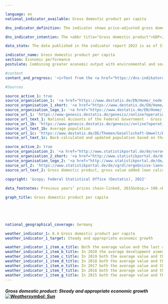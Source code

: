 ```yaml
---

language: en    
national_indicator_available: Gross domestic product per capita    

dns_indicator_definition: The indicator shows price-adjusted gross domestic product (<abbr title="Gross domestic product">GDP</abbr>) per capita (inhabitants) in Germany at 2015&nbsp;prices. <abbr title="Gross domestic product">GDP</abbr> measures the value of all goods and services produced in the domestic economy; inhabitants means all persons whose permanent residence is in Germany.    

dns_indicator_intention: The <abbr title="Gross domestic product">GDP</abbr> trend is related in a variety of ways to other indicators in the Sustainable Development Strategy. Social factors, for instance, such as the population structure, the labour supply, the education system and social cohesion strongly influence the international competitiveness of the economy. <abbr title="Gross domestic product">GDP</abbr> is regarded as an important indicator of the strength and growth of a national economy, and so the goal is to achieve continuous and appropriate levels of <abbr title="Gross domestic product">GDP</abbr> growth.    

data_state: The data published in the indicator report 2022 is as of 31.10.2022. The data shown on this platform is updated regularly, so that more current data may be available online than published in the <a href="https://dns-indikatoren.de/assets/publications/reports/en/2022.pdf">indicator report 2022</a>.    

indicator_name: Gross domestic product per capita    
section: Economic performance    
postulate: Combining greater economic output with environmental and social responsibility    

#content     
content_and_progress: '<i>Text from the <a href="https://dns-indikatoren.de/assets/publications/reports/en/2022.pdf">Indicator Report 2022&nbsp;</a></i><br><br>GDP expresses the value of total economic output produced within the country in a reference period. It focuses primarily on market goods and services and public goods and services. The value of <abbr title="Gross domestic product">GDP</abbr> is determined quarterly and annually by the Federal Statistical Office on the basis of internationally harmonised rules and standards, such as the European System of National and Regional Accounts (<abbr title="European System of National and Regional Accounts">ESA</abbr>). Because of the early calculation dates, many of the essential basic data are not available in time for the first publication date. Accordingly, the initial publication is still based to a considerable extent on indicators and estimates. Missing information is initially estimated or extrapolated.<br><br>The data basis is subsequently improved with additional statistics, which are successively incorporated into the calculations. It takes about four years until almost all of the baseline statistics are available, at which point the data are classified as final.<br><br>GDP is a key variable in the national accounts. The national accounts are the consolidation of several accounts that portray the economic activity of a given period. The results are recorded in the form of a closed sequence of accounts and presented in tables. The national accounts calculations were last reviewed and revised in 2019&nbsp;as part of their periodic major revision, and the reference year was changed to 2015. This resulted in new rates of change for real gross domestic product as a whole. The overall economic picture, however, has remained largely unchanged.<br><br>GDP is not designed to portray all of the social aspects that can be included in a measurement of overall well-being. If these variables are to be measured too, Additional indicators are needed that are specifically designed for these purposes.<br><br>This includes <abbr title="for example (exempli gratia)">e.g.</abbr> environmental economic accounts that portray the interactions between the economy and the environment and indicators showing, for example, the volume of unpaid work in households. Furthermore, the distribution of income and assets among different population groups is not shown by <abbr title="Gross domestic product">GDP</abbr> either.<br><br>Stock changes are not reflected in <abbr title="Gross domestic product">GDP</abbr>, except in the case of capital stock resulting from the calculation of investments and depreciation.<br><br>Key economic variables like quantities and qualities of human capital, such as education and health, of social capital, such as security and integration, and of natural capital, such as resources and ecosystems, are not factored into <abbr title="Gross domestic product">GDP</abbr>. It is therefore impossible to conclude whether <abbr title="Gross domestic product">GDP</abbr> and its growth have served to preserve capital in the fullest sense. This means that <abbr title="Gross domestic product">GDP</abbr> cannot be used to gauge the sustainability of economic growth.<br><br>The basis for the calculation of per capita <abbr title="Gross domestic product">GDP</abbr> comprise the average population figures interpolated and extrapolated by the Federal Statistical Office from the 2011&nbsp;census data.<br><br>Between 1991&nbsp;and 2019, price-adjusted <abbr title="Gross domestic product">GDP</abbr> per head of population increased by a total of 40.2%. Following vigorous year-on-year <abbr title="Gross domestic product">GDP</abbr> growth averaging 2.8% per annum over the period from 2005&nbsp;to 2008, per capita <abbr title="Gross domestic product">GDP</abbr> fell by 5.4% from 2008&nbsp;to 2009&nbsp;as a result of the global financial and economic crisis. Economic output then recovered, and by 2011 <abbr title="Gross domestic product">GDP</abbr> had regained and exceeded its 2008&nbsp;level. In the last five years of the time series, the indicator has been on an upward trajectory, with an average annual increase of 1.2%. In 2019, the value of <abbr title="Gross domestic product">GDP</abbr> was <abbr title="Euro">EUR</abbr> 39,000&nbsp;per head of population.'    

#Sources    

source_active_1: true
source_organisation_1: '<a href="https://www.destatis.de/EN/Home/_node.html">Federal Statistical Office</a>'
source_organisation_1_short: '<a href="https://www.destatis.de/EN/Home/_node.html">Federal Statistical Office</a>'
source_organisation_logo_1: '<a href="https://www.destatis.de/EN/Home/_node.html"><img src="https://dnsUpgradeEnvironment.github.io/dns-indicators/public/OrgImgEn/destatis.png" alt="Federal Statistical Office" title=" Click here to visit the homepage of the organizationFederal Statistical Office" style="height:60px; width:148px; border: transparent"/></a>'
source_url_1: 'https://www-genesis.destatis.de/genesis//online?operation=table&code=81000-0001'
source_url_text_1: National Accounts of the Federal Government - Gross Value Added, Gross Domestic Product (nominal/price-adjusted)
source_url_1b: 'https://www-genesis.destatis.de/genesis//online?operation=table&code=12411-0040'
source_url_text_1b: Average population
source_url_1c: 'https://www.destatis.de/DE/Themen/Gesellschaft-Umwelt/Bevoelkerung/Bevoelkerungsstand/_inhalt.html#sprg233540'
source_url_text_1c: Back-calculated and updated population based on the 2011&nbsp;census

source_active_2: true
source_organisation_2: '<a href="http://www.statistikportal.de/de/veroeffentlichungen/volkswirtschaftliche-gesamtrechnungen-der-laender">Statistische Ämter des Bundes und der Länder</a>'
source_organisation_2_short: '<a href="http://www.statistikportal.de/de/veroeffentlichungen/volkswirtschaftliche-gesamtrechnungen-der-laender">Statistische Ämter des Bundes und der Länder</a>'
source_organisation_logo_2: '<a href="http://www.statistikportal.de/de/veroeffentlichungen/volkswirtschaftliche-gesamtrechnungen-der-laender"><img src="https://dnsUpgradeEnvironment.github.io/dns-indicators/public/OrgImgEn/vwgdl.png" alt="Statistische Ämter des Bundes und der Länder" title=" Click here to visit the homepage of the organizationStatistische Ämter des Bundes und der Länder" style="height:60px; width:148px; border: transparent"/></a>'
source_url_2: 'https://www.statistikportal.de/de/vgrdl/ergebnisse-laenderebene/bruttoinlandsprodukt-bruttowertschoepfung'
source_url_text_2: Gross domestic product, gross value added (own calculation based on the Volkswirtschaftliche Gesamtrechnungen der Länder  - only available in German)
    
copyright: '&copy; Federal Statistical Office (Destatis), 2022'    

data_footnotes: Previous years’ prices chain-linked, 2015&nbsp;= 100.<br>• Provisional data for 2019&nbsp;to 2021.    

graph_title: Gross domestic product per capita    

    

        

national_geographical_coverage: Germany    

weather_indicator_1: 8.4 Gross domestic product per capita
weather_indicator_1_target: Steady and appropriate economic growth

weather_indicator_1_item_a_title: Both the average value and the last annual change point in the right direction.
weather_indicator_1_item_b_title: In 2020 the average development aimed in the right direction, but in the previous year there had been a development in the wrong direction or no change at all.
weather_indicator_1_item_c_title: In 2019 both the average value and the previous annual change pointed in the right direction.
weather_indicator_1_item_d_title: In 2018 both the average value and the previous annual change pointed in the right direction.
weather_indicator_1_item_e_title: In 2017 both the average value and the previous annual change pointed in the right direction.
weather_indicator_1_item_f_title: In 2016 both the average value and the previous annual change pointed in the right direction.
weather_indicator_1_item_g_title: In 2015 both the average value and the previous annual change pointed in the right direction.    
---
```



<div>
  <div class="my-header">
    <h5>Gross domestic product: Steady and appropriate economic growth
      <a href="https://dnsUpgradeEnvironment.github.io/dns-indicators/en/status"><img src="https://g205sdgs.github.io/sdg-indicators/public/Wettersymbole/Sonne.png" title="In 2021 (Data as of Sep. 31. 2022) both the average value and the previous annual change pointed in the right direction." alt="Weathersymbol: Sun"/>
      </a>
    </h5>
  </div>
  <div class="my-header-note">
  </div>
</div>